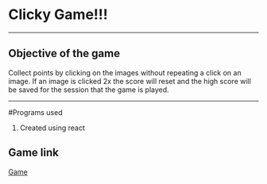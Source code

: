 # Clicky Game!!!

--------------

## Objective of the game 

Collect points by clicking on the images without repeating a click on an image. If an image is clicked 2x the score will reset and the high score will be saved for the session that the game is played.

---------------

#Programs used

1. Created using react

## Game link
[Game](https://young-woodland-74395.herokuapp.com/)

